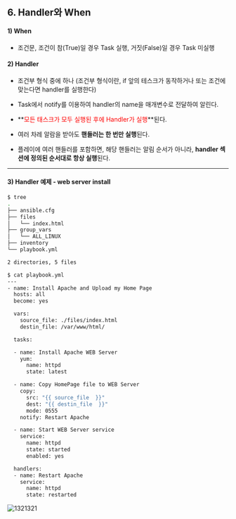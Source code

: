 ## 6. Handler와 When

#### 1) When

- 조건문, 조건이 참(True)일 경우 Task 실행, 거짓(False)일 경우 Task 미실행

#### 2) Handler

- 조건부 형식 중에 하나 (조건부 형식이란, if 앞의 테스크가 동작하거나 또는 조건에 맞는다면 handler를 실행한다)

- Task에서 notify를 이용하여 handler의 name을 매개변수로 전달하여 알린다.

- **<span style="color:red">모든 태스크가 모두 실행된 후에 Handler가 실행</span>**된다.

- 여러 차레 알람을 받아도 **핸들러는 한 번만 실행**된다.

- 플레이에 여러 핸들러를 포함하면, 해당 핸들러는 알림 순서가 아니라, **handler 섹션에 정의된 순서대로 항상 실행**된다.

----

#### 3) Handler 예제 - web server install 

```bash
$ tree
.
├── ansible.cfg
├── files
│   └── index.html
├── group_vars
│   └── ALL_LINUX
├── inventory
└── playbook.yml

2 directories, 5 files
```

```bash
$ cat playbook.yml
---
- name: Install Apache and Upload my Home Page
  hosts: all
  become: yes

  vars:
    source_file: ./files/index.html
    destin_file: /var/www/html/

  tasks:

  - name: Install Apache WEB Server
    yum:
      name: httpd
      state: latest

  - name: Copy HomePage file to WEB Server
    copy:
      src: "{{ source_file  }}"
      dest: "{{ destin_file  }}"
      mode: 0555
    notify: Restart Apache

  - name: Start WEB Server service
    service:
      name: httpd
      state: started
      enabled: yes

  handlers:
  - name: Restart Apache
    service:
      name: httpd
      state: restarted
```

![1321321](https://user-images.githubusercontent.com/42735894/152640925-c446e60a-0792-489f-8c64-6701bd2a5624.PNG)